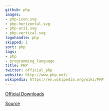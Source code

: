 ```yaml
---
github: php
images:
- php-icon.svg
- php-horizontal.svg
- php-ar21.svg
- php-vertical.svg
logohandle: php
skipped: 1
sort: php
tags:
- php
- programming_language
title: PHP
twitter: official_php
website: http://www.php.net/
wikipedia: https://en.wikipedia.org/wiki/PHP
---
```


[Official Downloads](http://php.net/download-logos.php)

[Source](https://commons.wikimedia.org/wiki/File:PHP-logo.svg)

